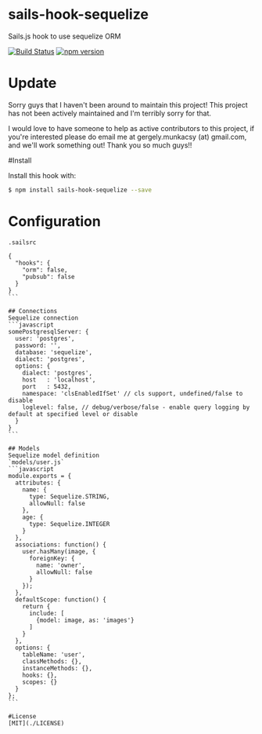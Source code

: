 # sails-hook-sequelize
Sails.js hook to use sequelize ORM

[![Build Status](https://travis-ci.org/festo/sails-hook-sequelize.svg?branch=master)](https://travis-ci.org/festo/sails-hook-sequelize)
[![npm version](https://badge.fury.io/js/sails-hook-sequelize.svg)](http://badge.fury.io/js/sails-hook-sequelize)

# Update
Sorry guys that I haven't been around to maintain this project! This project has not been actively maintained and I'm terribly sorry for that.

I would love to have someone to help as active contributors to this project, if you're interested please do email me at gergely.munkacsy (at) gmail.com, and we'll work something out! Thank you so much guys!!

#Install

Install this hook with:

```sh
$ npm install sails-hook-sequelize --save
```

# Configuration

`.sailsrc`
````
{
  "hooks": {
    "orm": false,
    "pubsub": false
  }
}
```

## Connections
Sequelize connection
```javascript
somePostgresqlServer: {
  user: 'postgres',
  password: '',
  database: 'sequelize',
  dialect: 'postgres',
  options: {
    dialect: 'postgres',
    host   : 'localhost',
    port   : 5432,
    namespace: 'clsEnabledIfSet' // cls support, undefined/false to disable
    loglevel: false, // debug/verbose/false - enable query logging by default at specified level or disable
  }
}
```

## Models
Sequelize model definition
`models/user.js`
```javascript
module.exports = {
  attributes: {
    name: {
      type: Sequelize.STRING,
      allowNull: false
    },
    age: {
      type: Sequelize.INTEGER
    }
  },
  associations: function() {
    user.hasMany(image, {
      foreignKey: {
        name: 'owner',
        allowNull: false
      }
    });
  },
  defaultScope: function() {
    return {
      include: [
        {model: image, as: 'images'}
      ]
    }
  },
  options: {
    tableName: 'user',
    classMethods: {},
    instanceMethods: {},
    hooks: {},
    scopes: {}
  }
};
```

#License
[MIT](./LICENSE)
